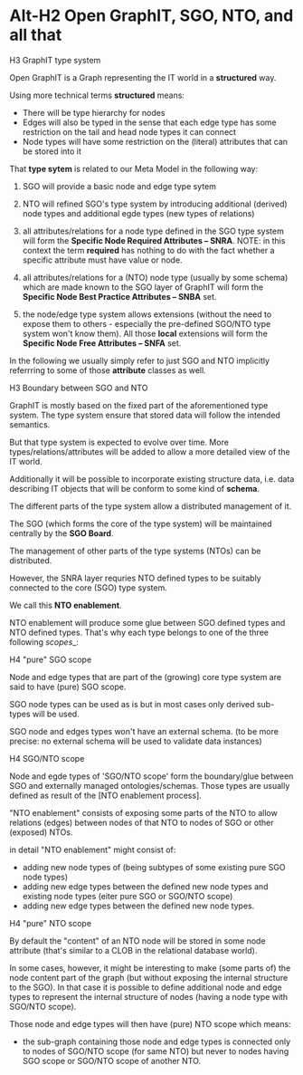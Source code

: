 Alt-H2 Open GraphIT, SGO, NTO, and all that
====

H3 GraphIT type system

Open GraphIT is a Graph representing the IT world in a __structured__ way.

Using more technical terms __structured__ means:

* There will be type hierarchy for nodes
* Edges will also be typed in the sense that each edge type has some restriction on the tail and head node types it can connect
* Node types will have some restriction on the (literal) attributes that can be stored into it

That __type sytem__ is related to our Meta Model in the following way:

1. SGO will provide a basic node and edge type sytem 

2. NTO will refined SGO's type system by introducing additional (derived) node types and additional egde types (new types of relations)

3. all attributes/relations for a node type defined in the SGO type system will form the **Specific Node Required Attributes – SNRA**. NOTE: in this context the term __required__ has nothing to do with the fact whether a specific attribute must have value or node. 

4. all attributes/relations for a (NTO) node type (usually by some schema) which are made known to the SGO layer of GraphIT will form the **Specific Node Best Practice Attributes – SNBA** set.

5. the node/edge type system allows extensions (without the need to expose them to others - especially the pre-defined SGO/NTO type system won't know them). All those __local__ extensions will form the **Specific Node Free Attributes – SNFA** set.

In the following we usually simply refer to just SGO and NTO implicitly referrring to some of those __attribute__ classes as well.
 
H3 Boundary between SGO and NTO

GraphIT is mostly based on the fixed part of the aforementioned type system. The type system ensure that stored data will follow the intended semantics.

But that type system is expected to evolve over time. More types/relations/attributes will be added to allow a more detailed view of the IT world.

Additionally it will be possible to incorporate existing structure data, i.e. data describing IT objects that will be conform to some kind of __schema__.

The different parts of the type system allow a distributed management of it.

The SGO (which forms the core of the type system) will be maintained centrally by the __SGO Board__.

The management of other parts of the type systems (NTOs) can be distributed.

However, the SNRA layer requries NTO defined types to be suitably connected to the core (SGO) type system. 

We call this **NTO enablement**. 

NTO enablement will produce some glue between SGO defined types and NTO defined types. That's why each type belongs to one of the three following _scopes__:

H4 "pure" SGO scope

Node and edge types that are part of the (growing) core type system are said to have (pure) SGO scope.

SGO node types can be used as is but in most cases only derived sub-types will be used.

SGO node and edges types won't have an external schema. (to be more precise: no external schema will be used to validate data instances)


H4 SGO/NTO scope

Node and egde types of 'SGO/NTO scope' form the boundary/glue between SGO and externally managed ontologies/schemas. Those types are usually defined as result of the [NTO enablement process].

"NTO enablement" consists of exposing some parts of the NTO to allow relations (edges) between nodes of that NTO to nodes of SGO or other (exposed) NTOs.

in detail "NTO enablement" might consist of:
+ adding new node types of (being subtypes of some existing pure SGO node types)
+ adding new edge types between the defined new node types and existing node types (eiter pure SGO or SGO/NTO scope)
+ adding new edge types between the defined new node types.


H4 "pure" NTO scope

By default the "content" of an NTO node will be stored in some node attribute (that's similar to a CLOB in the relational database world).

In some cases, however, it might be interesting to make (some parts of) the node content part of the graph (but without exposing the internal structure to the SGO).
In that case it is possible to define additional node and edge types to represent the internal structure of nodes (having a node type with SGO/NTO scope). 

Those node and edge types will then have (pure) NTO scope which means:
+ the sub-graph containing those node and edge types is connected only to nodes of SGO/NTO scope (for same NTO) but never to nodes having SGO scope or SGO/NTO scope of another NTO.


